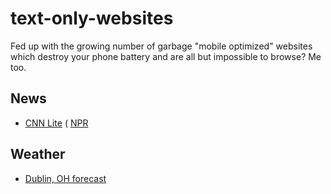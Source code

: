 # text-only-websites
Fed up with the growing number of garbage "mobile optimized" websites which destroy your phone battery and are all but impossible to browse? Me too.

## News

* [CNN Lite](http://lite.cnn.io/en)
( [NPR](https://text.npr.org/)

## Weather

* [Dublin, OH forecast](https://forecast.weather.gov/MapClick.php?lat=40.11&lon=-83.13&unit=0&lg=english&FcstType=text&TextType=1)
